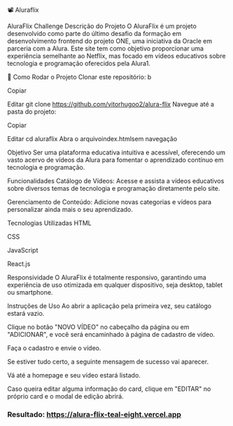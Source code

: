 📽️ Aluraflix

AluraFlix Challenge
Descrição do Projeto
O AluraFlix é um projeto desenvolvido como parte do último desafio da formação em desenvolvimento frontend do projeto ONE, uma iniciativa da Oracle em parceria com a Alura. Este site tem como objetivo proporcionar uma experiência semelhante ao Netflix, mas focado em vídeos educativos sobre tecnologia e programação oferecidos pela Alura1.

🧩 Como Rodar o Projeto
Clonar este repositório:
b

Copiar

Editar
git clone https://github.com/vitorhugoo2/alura-flix
Navegue até a pasta do projeto:

Copiar

Editar
cd aluraflix
Abra o arquivoindex.htmlsem navegação

Objetivo
Ser uma plataforma educativa intuitiva e acessível, oferecendo um vasto acervo de vídeos da Alura para fomentar o aprendizado contínuo em tecnologia e programação.

Funcionalidades
Catálogo de Vídeos: Acesse e assista a vídeos educativos sobre diversos temas de tecnologia e programação diretamente pelo site.

Gerenciamento de Conteúdo: Adicione novas categorias e vídeos para personalizar ainda mais o seu aprendizado.

Tecnologias Utilizadas
HTML

CSS

JavaScript

React.js

Responsividade
O AluraFlix é totalmente responsivo, garantindo uma experiência de uso otimizada em qualquer dispositivo, seja desktop, tablet ou smartphone.

Instruções de Uso
Ao abrir a aplicação pela primeira vez, seu catálogo estará vazio.

Clique no botão "NOVO VÍDEO" no cabeçalho da página ou em "ADICIONAR", e você será encaminhado à página de cadastro de vídeo.

Faça o cadastro e envie o vídeo.

Se estiver tudo certo, a seguinte mensagem de sucesso vai aparecer.

Vá até a homepage e seu vídeo estará listado.

Caso queira editar alguma informação do card, clique em "EDITAR" no próprio card e o modal de edição abrirá.

### Resultado: https://alura-flix-teal-eight.vercel.app
